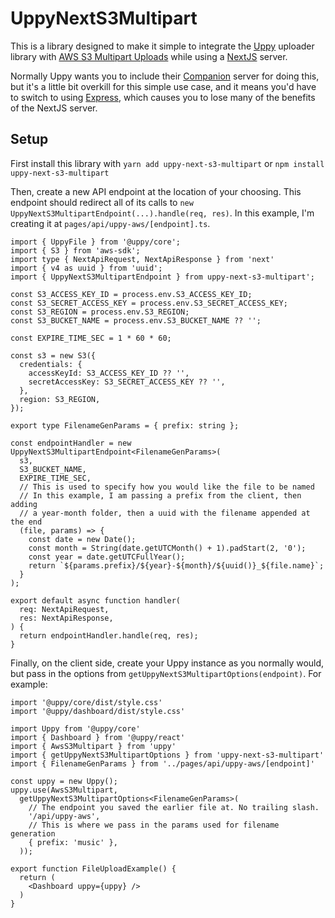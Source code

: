 # UppyNextS3Multipart
This is a library designed to make it simple to integrate the [Uppy](https://uppy.io/) uploader library with [AWS S3 Multipart Uploads](https://uppy.io/docs/aws-s3-multipart/) while using a [NextJS](https://nextjs.org/) server.

Normally Uppy wants you to include their [Companion](https://uppy.io/docs/companion/) server for doing this, but it's a little bit overkill for this simple use case, and it means you'd have to switch to using [Express](https://expressjs.com/), which causes you to lose many of the benefits of the NextJS server.

## Setup
First install this library with `yarn add uppy-next-s3-multipart` or `npm install uppy-next-s3-multipart`

Then, create a new API endpoint at the location of your choosing. This endpoint should redirect all of its calls to `new UppyNextS3MultipartEndpoint(...).handle(req, res)`. In this example, I'm creating it at `pages/api/uppy-aws/[endpoint].ts`.

```
import { UppyFile } from '@uppy/core';
import { S3 } from 'aws-sdk';
import type { NextApiRequest, NextApiResponse } from 'next'
import { v4 as uuid } from 'uuid';
import { UppyNextS3MultipartEndpoint } from uppy-next-s3-multipart';

const S3_ACCESS_KEY_ID = process.env.S3_ACCESS_KEY_ID;
const S3_SECRET_ACCESS_KEY = process.env.S3_SECRET_ACCESS_KEY;
const S3_REGION = process.env.S3_REGION;
const S3_BUCKET_NAME = process.env.S3_BUCKET_NAME ?? '';

const EXPIRE_TIME_SEC = 1 * 60 * 60;

const s3 = new S3({
  credentials: {
    accessKeyId: S3_ACCESS_KEY_ID ?? '',
    secretAccessKey: S3_SECRET_ACCESS_KEY ?? '',
  },
  region: S3_REGION,
});

export type FilenameGenParams = { prefix: string };

const endpointHandler = new UppyNextS3MultipartEndpoint<FilenameGenParams>(
  s3,
  S3_BUCKET_NAME,
  EXPIRE_TIME_SEC,
  // This is used to specify how you would like the file to be named
  // In this example, I am passing a prefix from the client, then adding
  // a year-month folder, then a uuid with the filename appended at the end
  (file, params) => {
    const date = new Date();
    const month = String(date.getUTCMonth() + 1).padStart(2, '0');
    const year = date.getUTCFullYear();
    return `${params.prefix}/${year}-${month}/${uuid()}_${file.name}`;
  }
);

export default async function handler(
  req: NextApiRequest,
  res: NextApiResponse,
) {
  return endpointHandler.handle(req, res);
}
```

Finally, on the client side, create your Uppy instance as you normally would, but pass in the options from `getUppyNextS3MultipartOptions(endpoint)`. For example:

```
import '@uppy/core/dist/style.css'
import '@uppy/dashboard/dist/style.css'

import Uppy from '@uppy/core'
import { Dashboard } from '@uppy/react'
import { AwsS3Multipart } from 'uppy'
import { getUppyNextS3MultipartOptions } from 'uppy-next-s3-multipart'
import { FilenameGenParams } from '../pages/api/uppy-aws/[endpoint]'

const uppy = new Uppy();
uppy.use(AwsS3Multipart,
  getUppyNextS3MultipartOptions<FilenameGenParams>(
    // The endpoint you saved the earlier file at. No trailing slash.
    '/api/uppy-aws',
    // This is where we pass in the params used for filename generation
    { prefix: 'music' },
  ));

export function FileUploadExample() {
  return (
    <Dashboard uppy={uppy} />
  )
}
```
